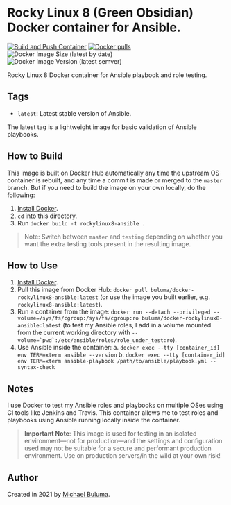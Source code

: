# Rocky Linux 8 (Green Obsidian) Docker container for Ansible.

[![Build and Push Container](https://github.com/buluma/docker-rockylinux8-ansible/actions/workflows/build.yml/badge.svg)](https://github.com/buluma/docker-rockylinux8-ansible/actions/workflows/build.yml) [![Docker pulls](https://img.shields.io/docker/pulls/buluma/docker-rockylinux8-ansible?style=flat-square)](https://hub.docker.com/r/buluma/docker-rockylinux8-ansible/) ![Docker Image Size (latest by date)](https://img.shields.io/docker/image-size/buluma/docker-rockylinux8-ansible?style=flat-square) ![Docker Image Version (latest semver)](https://img.shields.io/docker/v/buluma/docker-rockylinux8-ansible?style=flat-square)

Rocky Linux 8 Docker container for Ansible playbook and role testing.

## Tags

  - `latest`: Latest stable version of Ansible.

The latest tag is a lightweight image for basic validation of Ansible playbooks.

## How to Build

This image is built on Docker Hub automatically any time the upstream OS container is rebuilt, and any time a commit is made or merged to the `master` branch. But if you need to build the image on your own locally, do the following:

  1. [Install Docker](https://docs.docker.com/engine/installation/).
  2. `cd` into this directory.
  3. Run `docker build -t rockylinux8-ansible .`

> Note: Switch between `master` and `testing` depending on whether you want the extra testing tools present in the resulting image.

## How to Use

  1. [Install Docker](https://docs.docker.com/engine/installation/).
  2. Pull this image from Docker Hub: `docker pull buluma/docker-rockylinux8-ansible:latest` (or use the image you built earlier, e.g. `rockylinux8-ansible:latest`).
  3. Run a container from the image: `docker run --detach --privileged --volume=/sys/fs/cgroup:/sys/fs/cgroup:ro buluma/docker-rockylinux8-ansible:latest` (to test my Ansible roles, I add in a volume mounted from the current working directory with ``--volume=`pwd`:/etc/ansible/roles/role_under_test:ro``).
  4. Use Ansible inside the container:
    a. `docker exec --tty [container_id] env TERM=xterm ansible --version`
    b. `docker exec --tty [container_id] env TERM=xterm ansible-playbook /path/to/ansible/playbook.yml --syntax-check`

## Notes

I use Docker to test my Ansible roles and playbooks on multiple OSes using CI tools like Jenkins and Travis. This container allows me to test roles and playbooks using Ansible running locally inside the container.

> **Important Note**: This image is used for testing in an isolated environment—not for production—and the settings and configuration used may not be suitable for a secure and performant production environment. Use on production servers/in the wild at your own risk!

## Author

Created in 2021 by [Michael Buluma](https://www.buluma.co.ke/).
